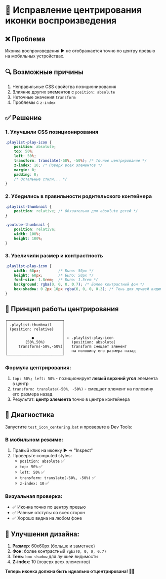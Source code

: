 # 🎯 Исправление центрирования иконки воспроизведения

## ❌ Проблема
Иконка воспроизведения ▶️ не отображается точно по центру превью на мобильных устройствах.

## 🔍 Возможные причины
1. Неправильные CSS свойства позиционирования
2. Влияние других элементов с `position: absolute`
3. Неточные значения `transform`
4. Проблемы с `z-index`

## ✅ Решение

### 1. Улучшили CSS позиционирования
```css
.playlist-play-icon {
    position: absolute;
    top: 50%;
    left: 50%;
    transform: translate(-50%, -50%); /* Точное центрирование */
    z-index: 10; /* Поверх всех элементов */
    margin: 0;
    padding: 0;
    /* Остальные стили... */
}
```

### 2. Убедились в правильности родительского контейнера
```css
.playlist-thumbnail {
    position: relative; /* Обязательно для absolute детей */
}

.youtube-thumbnail {
    position: relative;
    width: 100%;
    height: 100%;
}
```

### 3. Увеличили размер и контрастность
```css
.playlist-play-icon {
    width: 60px;        /* Было: 50px */
    height: 60px;       /* Было: 50px */
    font-size: 1.8rem;  /* Было: 1.5rem */
    background: rgba(0, 0, 0, 0.7); /* Более контрастный фон */
    box-shadow: 0 2px 10px rgba(0, 0, 0, 0.3); /* Тень для лучшей видимости */
}
```

## 🎯 Принцип работы центрирования

```
┌─────────────────────────┐
│ .playlist-thumbnail     │
│ (position: relative)    │
│                         │
│           ●             │ ← .playlist-play-icon
│        (50%,50%)        │   (position: absolute)
│     transform(-50%,-50%)│   transform смещает элемент
│                         │   на половину его размера назад
└─────────────────────────┘
```

### Формула центрирования:
1. `top: 50%; left: 50%` - позиционирует **левый верхний угол** элемента в центр
2. `transform: translate(-50%, -50%)` - смещает элемент на половину его размера назад
3. Результат: **центр элемента** точно в центре контейнера

## 🧪 Диагностика

Запустите `test_icon_centering.bat` и проверьте в Dev Tools:

### В мобильном режиме:
1. Правый клик на иконку ▶️ → "Inspect"
2. Проверьте computed styles:
   - `position: absolute` ✅
   - `top: 50%` ✅  
   - `left: 50%` ✅
   - `transform: translate(-50%, -50%)` ✅
   - `z-index: 10` ✅

### Визуальная проверка:
- ✅ Иконка точно по центру превью
- ✅ Равные отступы со всех сторон
- ✅ Хорошо видна на любом фоне

## 🎨 Улучшения дизайна:

1. **Размер**: 60x60px (больше и заметнее)
2. **Фон**: более контрастный `rgba(0, 0, 0, 0.7)`
3. **Тень**: `box-shadow` для лучшей видимости
4. **Z-index**: 10 (поверх всех элементов)

**Теперь иконка должна быть идеально отцентрирована! 🎯✨**